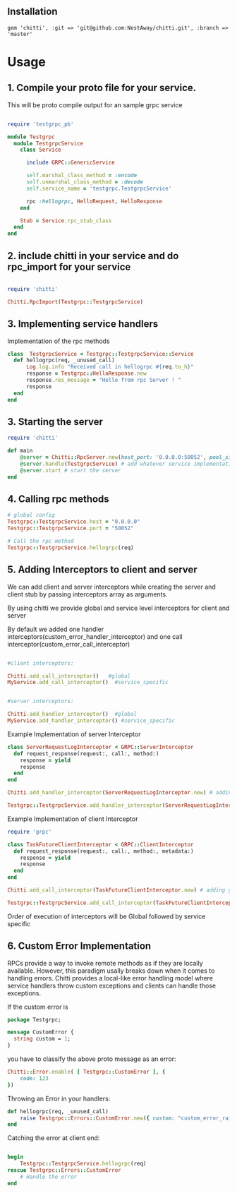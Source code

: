 ## Installation

`gem 'chitti', :git => 'git@github.com:NestAway/chitti.git', :branch => 'master'`

# Usage

## 1. Compile your proto file for your service.


This will be proto compile output for an sample grpc service
```ruby

require 'testgrpc_pb'

module Testgrpc
  module TestgrpcService
    class Service

      include GRPC::GenericService

      self.marshal_class_method = :encode
      self.unmarshal_class_method = :decode
      self.service_name = 'testgrpc.TestgrpcService'

      rpc :hellogrpc, HelloRequest, HelloResponse
    end

    Stub = Service.rpc_stub_class
  end
end

```

## 2. include chitti in your service and do rpc_import for your service

```ruby

require 'chitti'

Chitti.RpcImport(Testgrpc::TestgrpcService)

```


## 3. Implementing service handlers

Implementation of the rpc methods


```ruby
class  TestgrpcService < Testgrpc::TestgrpcService::Service
  def hellogrpc(req, _unused_call)
      Log.log.info "Received call in hellogrpc #{req.to_h}"
      response = Testgrpc::HelloResponse.new
      response.res_message = "Hello from rpc Server ! "
      response
  end
end
```


## 3. Starting the server

```ruby
require 'chitti'

def main
    @server = Chitti::RpcServer.new(host_port: '0.0.0.0:50052', pool_size: 10, max_waiting_requests: 10, interceptors: [])
    @server.handle(TestgrpcService) # add whatever service implementations you want to include in server
    @server.start # start the server
end
```


## 4. Calling rpc methods

```ruby
# global config
Testgrpc::TestgrpcService.host = "0.0.0.0"
Testgrpc::TestgrpcService.port = "50052"

# Call the rpc method
Testgrpc::TestgrpcService.hellogrpc(req)

```


## 5. Adding Interceptors to client and server

We can add client and server interceptors while creating the server and client stub by passing interceptors array as arguments.

By using chitti we provide global and service level interceptors for client and server

By default we added one handler interceptors(custom_error_handler_interceptor) and one call interceptor(custom_error_call_interceptor)

```ruby

#client interceptors:

Chitti.add_call_interceptor()   #global
MyService.add_call_interceptor()  #service_specific


#server interceptors:

Chitti.add_handler_interceptor()  #global
MyService.add_handler_interceptor() #service_specific

```


Example Implementation of server Interceptor

```ruby
class ServerRequestLogInterceptor < GRPC::ServerInterceptor
  def request_response(request:, call:, method:)
    response = yield
    response
  end
end

Chitti.add_handler_interceptor(ServerRequestLogInterceptor.new) # adding globally

Testgrpc::TestgrpcService.add_handler_interceptor(ServerRequestLogInterceptor.new) # adding service specific

```


Example Implementation of client Interceptor

```ruby
require 'grpc'

class TaskFutureClientInterceptor < GRPC::ClientInterceptor
  def request_response(request:, call:, method:, metadata:)
    response = yield
    response
  end
end

Chitti.add_call_interceptor(TaskFutureClientInterceptor.new) # adding globally

Testgrpc::TestgrpcService.add_call_interceptor(TaskFutureClientInterceptor.new) # adding service specific

```

Order of execution of interceptors will be  Global followed by service specific


## 6. Custom Error Implementation

RPCs provide a way to invoke remote methods as if they are locally available. However, this paradigm usally breaks down when it comes to handling errors. Chitti provides a local-like error handling model where service handlers throw custom exceptions and clients can handle those exceptions.


If the custom error is

```protobuf
package Testgrpc;

message CustomError {
  string custom = 1;
}
```

you have to classify the above proto message as an error:

```ruby 
Chitti::Error.enable( [ Testgrpc::CustomError ], {
    code: 123
})
```

Throwing an Error in your handlers:

```ruby
def hellogrpc(req, _unused_call)
    raise Testgrpc::Errors::CustomError.new({ custom: "custom_error_raised" })
end
```

Catching the error at client end:

```ruby

begin
    Testgrpc::TestgrpcService.hellogrpc(req)
rescue Testgrpc::Errors::CustomError
    # Handle the error
end
```
